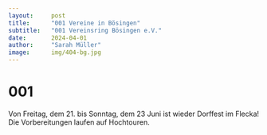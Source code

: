 ```yaml
---
layout:     post
title:      "001 Vereine in Bösingen"
subtitle:   "001 Vereinsring Bösingen e.V."
date:       2024-04-01
author:     "Sarah Müller"
image:      img/404-bg.jpg
---
```


# 001

Von Freitag, dem 21. bis Sonntag, dem 23 Juni ist wieder Dorffest im Flecka! Die Vorbereitungen laufen auf Hochtouren.





